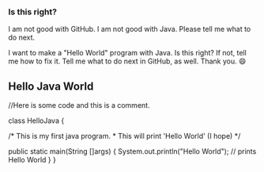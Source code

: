 ### Is this right? ###

I am not good with GitHub. I am not good with Java. Please tell me what to do next.

I want to make a "Hello World" program with Java. Is this right? If not, tell me how to fix it. Tell me what to do next in GitHub, as well.
Thank you. 😄

## Hello Java World ##
//Here is some code and this is a comment.

class HelloJava {

   /* This is my first java program.
    * This will print 'Hello World' (I hope)
    */

   public static main(String []args) {
      System.out.println("Hello World"); // prints Hello World
   }
}

